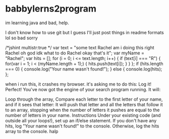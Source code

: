# babbylerns2program
im learning java and bad, help.

I don't know how to use git but I guess I'll just post things in readme formats lol so bad sorry


/*jshint multistr:true */
var text = "some text Rachel am i doing this right Rachel oh god idk what to do Rachel okay that's it";
var myName = "Rachel";
var hits = [];
for (i = 0; i <= text.length; i++)
    {
        if (text[i] === "R")
        {
            for(var i = 1; i < (myName.length + 1);)
                {
                    hits.push(text[i]);
                }
        }
    };
if (hits.length === 0)
    {
        console.log("Your name wasn't found!");
    }
else
    {
        console.log(hits);
    };



when i run this, it crashes my browser. it's asking me to do this:
Log it!
Perfect! You've now got the engine of your search program running. It will:

Loop through the array,
Compare each letter to the first letter of your name, and if it sees that letter:
It will push that letter and all the letters that follow it to an array, stopping when the number of letters it pushes are equal to the number of letters in your name.
Instructions
Under your existing code (and outside all your loops!), set up an if/else statement. If you don't have any hits, log "Your name wasn't found!" to the console. Otherwise, log the hits array to the console.
halp
